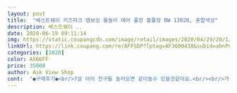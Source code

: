 ```yaml
---
layout: post 
title:  "베스트웨이 키즈파크 엠보싱 물놀이 에어 풀장 볼풀장 BW 13020, 혼합색상" 
description: 베스트웨이 ..
date: 2020-06-19 09:11:14 
img: https://static.coupangcdn.com/image/retail/images/2020/04/29/20/1/2a0f98b1-271f-449c-b120-ad0c8df2d876.jpg 
linkUrl: https://link.coupang.com/re/AFFSDP?lptag=AF3600438&subid=ahnPublicAsk&pageKey=1551133177&itemId=2654093682&vendorItemId=3013723391&traceid=V0-113-81bc608a7c1d49b3 
categories: [1020] 
color: A566FF 
price: 35000 
author: Ask View Shop 
cont:  "●구매후기●<br/>7살 아이 친구들 놀러오면 같이놀수 있을것같아요.<br/><br/>가격대비 너무너무 만족합니다!<br/>같은브랜드 펌프까지 함께 구입해서<br/>고민없이 구입했어요.<br/><br/>다음날 물받아서 수영장 오픈했어요<br/>대형풀장임에도 10분정도밖에 안걸렸고<br/>물놀이 후 배수구가 없어서 불편할듯... <br/><br/>베란다사이즈에 딱이라 더 좋네요ㅎㅎ<br/>오랜시간 방치해도 바람이 바람이 빠지지 않아요^^<br/>요즘 너무더워서 밖에 나가기도 힘든데<br/>우리딸 들어가서는 안나오려고해요 :)<br/>이 가격 실화냐.<br/>.<br/>오프라인이랑 차이가 많이나요 ㅎㅎ<br/>이렇게 집에 물받아서 놀리니 참 편하네요ㅋ<br/>저렴한 가격에 딱 제가 원하던 사이즈라서<br/>저희집 뷰도 좋아서 호텔 안부럽네요 ㅎㅎㅎ<br/>크기도 딱 좋구.<br/>.<br/> 어른이 들어가도 자리 남아요 ㅎ<br/>하루는 깨끗히 닦아서 말린후<br/>" 
---
```


